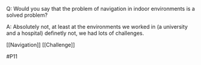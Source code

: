Q: Would you say that the problem of navigation in indoor environments is a solved problem?

A: Absolutely not, at least at the environments we worked in (a university and a hospital) definetly not, we had lots of challenges.

[[Navigation]]
[[Challenge]]

#P11 